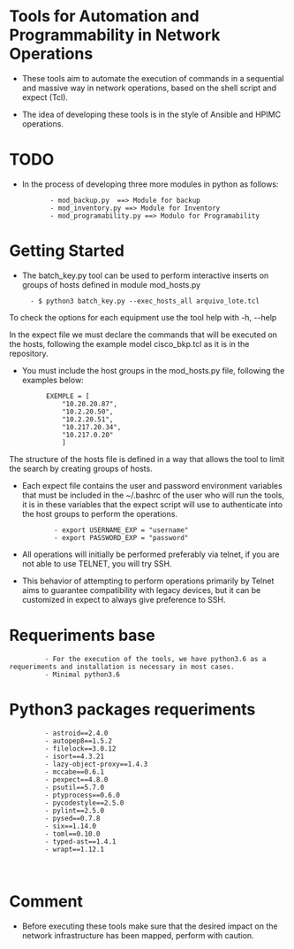 # Tools for Automation and Programmability in Network Operations


* These tools aim to automate the execution of commands in a sequential and massive way in network operations, based on the shell script and expect (Tcl).

* The idea of developing these tools is in the style of Ansible and HPIMC operations.



# TODO

* In the process of developing three more modules in python as follows:

			 
			 - mod_backup.py  ==> Module for backup
			 - mod_inventory.py ==> Module for Inventory
			 - mod_programability.py ==> Modulo for Programability
		


# Getting Started


* The batch_key.py tool can be used to perform interactive inserts on groups of hosts defined in module mod_hosts.py


		- $ python3 batch_key.py --exec_hosts_all arquivo_lote.tcl


To check the options for each equipment use the tool help with -h, --help

In the expect file we must declare the commands that will be executed on the hosts, following the example model cisco_bkp.tcl as it is in the repository.


* You must include the host groups in the mod_hosts.py file, following the examples below:

			EXEMPLE = [
				"10.20.20.87",
				"10.2.20.50",
				"10.2.20.51",
				"10.217.20.34",
				"10.217.0.20"
				]

The structure of the hosts file is defined in a way that allows the tool to limit the search by creating groups of hosts.


* Each expect file contains the user and password environment variables that must be included in the ~/.bashrc of the user who will run the tools, it is in these variables that the expect script will use to authenticate into the host groups to perform the operations.


		
		      -	export USERNAME_EXP = "username"
		      - export PASSWORD_EXP = "password"



* All operations will initially be performed preferably via telnet, if you are not able to use TELNET, you will try SSH.


* This behavior of attempting to perform operations primarily by Telnet aims to guarantee compatibility with legacy devices, but it can be customized in expect to always give preference to SSH.




		
			 
# Requeriments base
			 - For the execution of the tools, we have python3.6 as a requeriments and installation is necessary in most cases. 
			 - Minimal python3.6
			 
			 

# Python3 packages requeriments

			 - astroid==2.4.0
			 - autopep8==1.5.2
			 - filelock==3.0.12
			 - isort==4.3.21
			 - lazy-object-proxy==1.4.3
			 - mccabe==0.6.1
			 - pexpect==4.8.0
			 - psutil==5.7.0
			 - ptyprocess==0.6.0
			 - pycodestyle==2.5.0
			 - pylint==2.5.0
			 - pysed==0.7.8
			 - six==1.14.0
			 - toml==0.10.0
			 - typed-ast==1.4.1
			 - wrapt==1.12.1


 
# Comment


* Before executing these tools make sure that the desired impact on the network infrastructure has been mapped, perform with caution.

